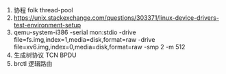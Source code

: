 
1. 协程 folk thread-pool
2. https://unix.stackexchange.com/questions/303371/linux-device-drivers-test-environment-setup
3. qemu-system-i386 -serial mon:stdio -drive file=fs.img,index=1,media=disk,format=raw -drive file=xv6.img,index=0,media=disk,format=raw -smp 2 -m 512
4. 生成树协议 TCN BPDU 
5. brctl 逻辑路由
